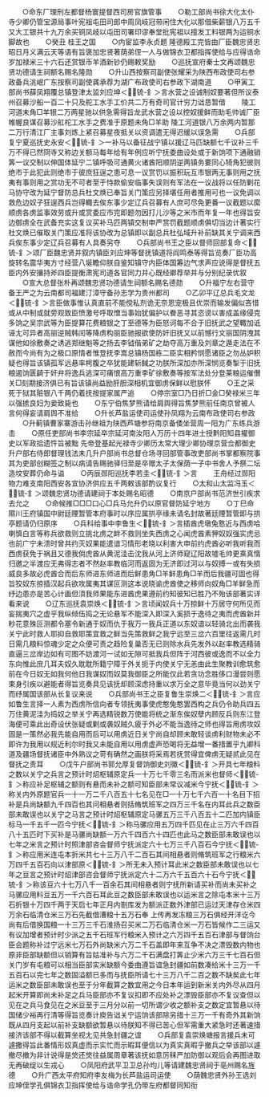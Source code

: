 <!-- { "loadSidebar": true } -->
　　○命东厂理刑左都督杨寰提督西司房官旗管事
　　○勒工部尚书徐大化太仆寺少卿仍管宝源局事叶宪祖屯田司郎中周凤岐冠带闲住大化以那借柴薪银八万五千又大工银共十九万余买铜凤岐以屯田司署印谬奉堂批宪祖以擅发工料银两为运铜水脚故也
　　○癸丑  桂王之国
　　○内宦监李永贞题  隆德殿工完皆由厂臣魏忠贤忠昭日月义满云天等语有旨褒加忠贤著荫弟侄一人与做锦衣卫都指挥使给与应得诰命岁加禄米三十六石还赏银币羊酒新钞仍赐敕奖励
　　○巡抚宣府秦士文再颂魏忠贤功德请生祠额名赐名隆勋
　　○升山西按察司副使张耀采为陕西布政使司右参政备兵洮岷广东按察司副使龚承荐为湖广布政使司右参政下湖南道
　　○甲寅工部尚书薛凤翔覆总镇登津太监刘应坤＜锍-釒＞言水营之设诚制奴要著但所议泰州召募沙船一百二十只及舵工水手工价共二万有奇司官计穷力诎恳暂借
　　陵工河道未角□羊银二万两星驰以供急需得旨龙武水营之设以控奴援鲜而助毛帅诚厂臣帷幄良谋召募沙舡柁工水手之费准于原题未角□羊助  陵工河道银八万余两内暂那二万行清江厂主事刘炼上紧召募星夜抵关以资调遣无得迟缓以误急需
　　○兵部复宁夏巡抚史永安＜锍-釒＞一补马以备征战宁镇以援辽马匹缺额七千议补三千万不得已然冏寺又称边关额马每年给有年例应听宁抚委曲设处或于新饷项下通融销筭一议交制以伸国体延宁二镇呼吸可通黄火诸酋阳顺阴逆两镇务要同心犄角犯彼则绝市于此犯此则绝市于彼庶狂逞之患可息一议赏罚以振积玩互市银两无事则用之抚夷有事则用之赏功无不可者至于恃款偷安临事失误则有军法在一议战将以任防剿花马协守改为延宁督防总兵杜文焕已奉旨关门策应另择堪任用者推用可也一议免调以救危边奴子狂逞西兵岂得輙去俟东事少定辽兵召募有人庶可尽免更番一议截题以縻顺虏各虏监事效劳或升或赏委应市完即题勿因打儿沙等之米市而年复一年也得旨安边御虏全在武备充实这复议买补马匹两镇交制申严赏罚截题顺虏俱切当边计著实行杜文焕已催取关门策应准将该协改为总镇即以副总兵杜弘域升补前缺其关宁调来西兵俟东事少定辽兵召募有人具奏另夺
　　○兵部尚书王之臣以督师回部复命＜锍-釒＞颂厂臣魏忠贤并叙内镇臣刘应坤等督抚镇道将阎鸣泰等得旨览奏厂臣功高旋转名震华夷方寸经营八埏瞻仰朕自鉴知镇守内臣体国筹边气求声应说得是督抚五臣内外安攘持斧四臣提衡肃宪司道各官同力并心既经卿荐举并与分别纪录优叙
　　○宣大总督张朴再颂魏忠贤功德请生祠额名赐名德勋
　　○升福宁左右营守备王严之为云南都司福建汀漳守备孙志学为贵州都司
　　○乙卯平辽总兵毛文龙＜锍-釒＞言臣做事惟认真直前不能傥私剂诡无奈恩宠极且优崇而输发偏似吝惜或从中制或就旁观致臣愤激号呼取憎当事始犹偏护以餋恶寻其恣谤以害成盖缘侵克多饷之吴宗武等为臣提算花费粮银之丁至德等为臣怒诃每不合于旧抚武之望輙加诋诬尢可异者高丽逆贼韩闰等降虏构丽臣驰报欲使防奸旧抚又以前憾行文丽国阴洩其谋他如徐敷奏之诱逃郑继魁等之扬去李钺偕弟矿之劫夺高万重及刘章之遁走法在不赦而今尚有为之极口原情者惟登抚李嵩总镇杨国栋二臣实相矜悯愿诸臣之勿丛妒积疑也得旨该镇孤军远悬率枵腹之卒犹能建斩馘之功朕所深加亦所深悯览奏掣于旧抚粮遏饷匮齮于奸弁将逸兵逃深可痛恨高万重李矿徐敷奏等按军法处分登莱粮运催儧关□刻期接济俱已有旨该镇尚益励肝胆深相机宜御虏保鲜以慰朕怀
　　○王之采死于狱其赃银八千两仍着抚按提家属严追
　　○停宗室□乃日折□金□癸禄米三年以强掳良妇为妾致毙也
　　○东宁伯焦梦熊请给肩舆得旨焦梦熊前任南京曾被人言何得妄请肩舆不准给
　　○升长芦盐运使司运使孙凤翔为云南布政使司右参政
　　○升蓟镇曹家寨游击孙继祖为陕西芦塘参将南京备倭坐营周一阳为广东练兵游击
　　○原任吏部尚书李宗延卒宗延河南汝阳人万历十四年进士授黔阳知县擢御史以军政拾遗忤旨被黜  先帝登基起光禄寺少卿历太常大理少卿协理京营佥都御史升户部右侍郎督理钱法未几升户部尚书总督仓场寻回部管事改吏部尚书掌都察院事其为吏部创糊签之制以病请告赐驰驿归至是卒赠太子太保荫一子中书舍人予祭二坛造坟安葬仍命与谥
　　○丙辰郧阳巡抚李若圭＜锍-釒＞言
　　王舟经过郧阳物力难支南阳西安各宜协济供应五千两敕该部酌议复行
　　○太和山太监冯玉＜锍-釒＞颂魏忠贤功德请建祠于本处赐名昭德
　　○南京户部尚书范济世引疾求去允之
　　○命候推□□□口心□兵马允升仍以原官督防延宁地方
　　○丁巳命隰川王府镇国中尉廷陻暂管本府事时以序应属拱亭缘未请名封故著廷陻暂管即与拱亭题请仍归原序
　　○兵科给事中李鲁生＜锍-釒＞言插酋虎墩兔憝近与西虏哈喇慎白言等称兵欲救则立挑北虏之衅不救则坐失西虏之心闻虎酋素狎奴奴强实虎忌也前广宁未溃时曾共约灭奴果能遣谙习情形老晓以利害大申前约虎酋必听我听我而西虏获免于祸且又德我倘虎酋从黄泥洼击沈我从河上济师窥辽阳故墟毛帅更乘真惰归邀之半渡应无弗得志者不然赵率教临河而返固为无济即过河以与奴搏一或有失损威良多故必虎酋合而后东师进东师进而后鲜患角□羊鲜患角□羊而后我疆可固也得旨狡奴东掠插汉起兵欲攻属夷其谋叵测这本说晓谕虎酋使之移师向奴角□羊鲜急而纾边患亦是苦心计画但湏我师果能东进酋虎果遵前约知彼知已胜乃不殆该部著实详看来说
　　○辽东巡抚袁崇焕＜锍-釒＞言顷闻奴兵十万掠鲜十万居守何所见而妄揣夷穴之虚乎我纵倾伍捣之无论悬军不能深入即深入奚损于逸待之夷而虎酋新并粆花意殊叵测都令塞令新通于奴而仇于我万一我兵正道以东奴谙以轻骑北出而袭我关宁此时救人耶抑自救耶策宜救之鲜当先策救鲜之我宁远至三岔六百里往返需几时日需几粮料惊魂少定之众便可责之趋险复巢否无已则除水兵先发外以赵率教选精骑直逼三岔岸边如有可图不妨渡河一试如无隙可抵我兵但阵于河西彼或逸而不以全力东向惟此庶几耳夫奴久耽耽所籍宁障于外关扼于内使关宁无恙由此生聚教训愈筑愈前在今日奴无如我何他日我谋奴而奴莫我御臣之所能仅此若贪功念胜侈口漫尝则愿束身引疾以避能者得旨览奏具见该抚却顾深虑持重以求万全之意毕竟当何以劲关宁而纾属国该部从长复议来说
　　○兵部尚书王之臣复鲁生崇焕二＜锍-釒＞言应如鲁生言择一人素为西虏所信向者专领抚夷事使虎憨兔憨罢西构之兵仍令助兵四五万住黄泥洼为捣奴之举关宁再选精锐数万使能将统之渐东俟奴孽内顾反兵则东江登海便可乘此出奇设伏张疑或剿或袭奴贼久疲于外必不能当逸待之师也得旨用虏攻奴固是一策然必我先能自用而后可以用虏近日关宁尚自却顾未敢轻谈虏利财物未必不即许为我用以规近利尔时我又未能自用以用虏虚声恐喝将无益增一番措置乎九卿科道及疆场督抚诸臣中外熟议之苛有确然之画朕将采焉若抚赏得宜俾虏无疑贰此见在督抚之责耳
　　○戊午户部尚书郭允厚复督饷御史刘徽＜锍-釒＞开具七年粮料之数以关宁之兵言之预计时炤枢辅原定兵一十万七千零三名而派米也督师＜锍-釒＞称应补足枢辅之额则有悬而未补之额可知臣部未常议减米今宁抚＜锍-釒＞称关内外原题官兵一十一万二千八百五十七名见在□一十万七千六百一十名目下招补是兵尚缺额九千四百也其问相悬者则括脩筑班军之四万三千名在内耳此兵之数臣部未敢误也以关宁之马言之预计时炤枢辅原定马骡五万三千八百五十二匹加内镇臣标马一千五千一匹今宁抚＜锍-釒＞称马骡应用五万四千匹见在止三万六千四百八十五匹时下买补是马骡尚缺额一万六千四百六十四匹也此马之数臣部未敢误也以七年之米言之预计时照津部咨会督师宁抚派定六十七万三千八百石今宁抚＜锍-釒＞称应用米连屯本折米共七十三万八千二百石其间相悬者则脩筑班军之行粮米六万四千五百石向以津部原＜锍-釒＞所无未入预计耳此米之数臣部未敢误也以七年之豆言之预计时炤津部咨会督师宁抚派定六十二万六千五百六十石今宁抚＜锍-釒＞称该豆六十七万八千一百余石其间相悬者则宁抚所新请买补而尚未买补之马骡应用料豆五万一千六百石耳此豆之数臣部未敢误也以运米言之除屯本米十三万石折银十万四千两于天启七年正月内劄库发为额派正数外津部已运过天津存仓米四万余石临清仓米三万石先截借漕粮十五万石奉  上传再发冻粮三万石俱经开洋讫今尚有后借换国粮一十三万三千石淮扬召买米二万石临清仓米一万石皆候作二三运又有议加增者预计时少派之五千石班军行粮米入预计之六万四千五百石津部与督饷台臣会题称补过宁远米七万石外尚缺米六万二千石盖即年来互争不决之漂毁数内物也原非臣部缺额但以销算有旨姑准补与六万二千石满盘打筭止少米六万三千七百石但关门岁有屯粮可以相当臣部实米缺额今委曲遵旨谊急封疆如前数凑给米十三万一千五百石以完七年之数固溢额已多而与抚臣所请七十三万八千二百之数不缺矣此七年运米之数臣部未敢误也至于分年截算之数宜用之今日本年运到新米关内外尽从四月起米开算即尚未补足之兵马臣部亦不复议扣即不应处补之漂毁臣部亦不复议查但以见在之兵马食见在之米豆至于三月分以前一切所谓少收之额补支之数定宜暂悬以待国储少裕再行清等得旨览奏计庾告诎关宁运饷该部除另措十三万一千有奇外其新饷既从四月支起以前补支缺额欲暂悬以待朕知不得已苦心但军需重大紧急时还著速措接济该部不得以截算坐视尢见共急封疆之谊
　　○兵部复袁崇焕塘报言援兵未可遽撒得旨此番情形奴真虚而示实忙而示暇耳便信以为真实真暇乎撤兵之举该部以遽撤尽撤为非计说得是焂还焂往益属周章著该抚如意厉秣严加防御以观后会再图进取无再破绽以生戎心
　　○凤阳府武平卫卫总孙均儿等请建魏忠贤祠于亳州赐名旌德
　　○升广西太平府知府李友梅为长芦盐运司运使
　　○荫魏忠贤外孙王选刘应坤侄学孔俱锦衣卫指挥使给与诰命学孔仍带左府都督同知衔
